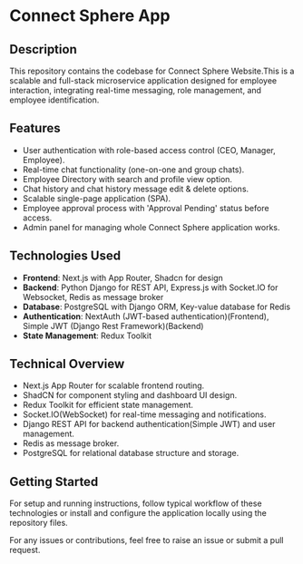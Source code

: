 # Connect Sphere App

## Description

This repository contains the codebase for Connect Sphere Website.This is a scalable and full-stack microservice application designed for employee interaction, integrating real-time messaging, role management, and employee identification.

## Features

- User authentication with role-based access control (CEO, Manager, Employee).
- Real-time chat functionality (one-on-one and group chats).
- Employee Directory with search and profile view option.
- Chat history and chat history message edit & delete options.
- Scalable single-page application (SPA).
- Employee approval process with 'Approval Pending' status before access.
- Admin panel for managing whole Connect Sphere application works.

## Technologies Used

- **Frontend**: Next.js with App Router, Shadcn for design
- **Backend**: Python Django for REST API, Express.js with Socket.IO for Websocket, Redis as message broker
- **Database**: PostgreSQL with Django ORM, Key-value database for Redis
- **Authentication**: NextAuth (JWT-based authentication)(Frontend), Simple JWT (Django Rest Framework)(Backend)
- **State Management**: Redux Toolkit

## Technical Overview

- Next.js App Router for scalable frontend routing.
- ShadCN for component styling and dashboard UI design.
- Redux Toolkit for efficient state management.
- Socket.IO(WebSocket) for real-time messaging and notifications.
- Django REST API for backend authentication(Simple JWT) and user management.
- Redis as message broker.
- PostgreSQL for relational database structure and storage.

## Getting Started

For setup and running instructions, follow typical workflow of these technologies or install and configure the application locally using the repository files.

For any issues or contributions, feel free to raise an issue or submit a pull request.
